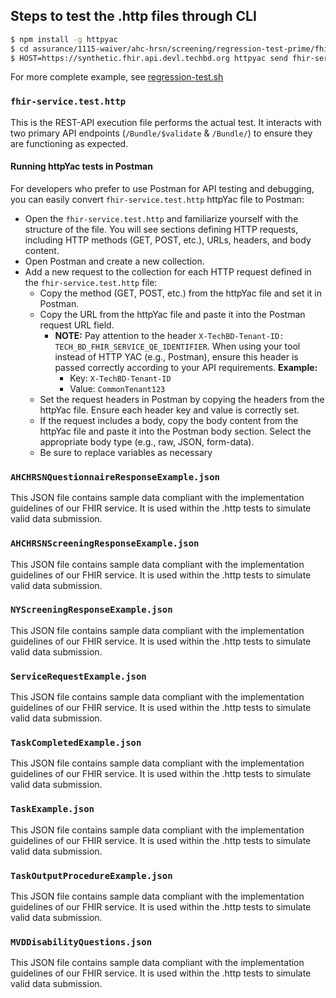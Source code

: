 ## Steps to test the .http files through CLI

```bash
$ npm install -g httpyac
$ cd assurance/1115-waiver/ahc-hrsn/screening/regression-test-prime/fhir-service-prime/src/YYYY-MM-DD
$ HOST=https://synthetic.fhir.api.devl.techbd.org httpyac send fhir-service.test.http --all
```

For more complete example, see [regression-test.sh](../../../regression-test.sh)

### `fhir-service.test.http`

This is the REST-API execution file performs the actual test. It interacts
with two primary API endpoints (`/Bundle/$validate` & `/Bundle/`) to ensure they are
functioning as expected. 

#### Running httpYac tests in Postman

For developers who prefer to use Postman for API testing and debugging, you can easily convert `fhir-service.test.http` httpYac file to Postman:

- Open the `fhir-service.test.http` and familiarize yourself with the structure of the file. You will see sections defining HTTP requests, including HTTP methods (GET, POST, etc.), URLs, headers, and body content.
- Open Postman and create a new collection.
- Add a new request to the collection for each HTTP request defined in the `fhir-service.test.http` file:
  - Copy the method (GET, POST, etc.) from the httpYac file and set it in Postman.
  - Copy the URL from the httpYac file and paste it into the Postman request URL field.
     - **NOTE:** Pay attention to the header `X-TechBD-Tenant-ID: TECH_BD_FHIR_SERVICE_QE_IDENTIFIER`. When using your tool instead of HTTP YAC (e.g., Postman), ensure this header is passed correctly according to your API requirements.
        **Example:**
          - Key: `X-TechBD-Tenant-ID`
          - Value: `CommonTenant123`
  - Set the request headers in Postman by copying the headers from the httpYac file. Ensure each header key and value is correctly set.
  - If the request includes a body, copy the body content from the httpYac file and paste it into the Postman body section. Select the appropriate body type (e.g., raw, JSON, form-data).
  - Be sure to replace variables as necessary

### `AHCHRSNQuestionnaireResponseExample.json`

This JSON file contains sample data compliant with the implementation guidelines
of our FHIR service. It is used within the .http tests to simulate valid data
submission.

### `AHCHRSNScreeningResponseExample.json`

This JSON file contains sample data compliant with the implementation guidelines
of our FHIR service. It is used within the .http tests to simulate valid data
submission.

### `NYScreeningResponseExample.json`

This JSON file contains sample data compliant with the implementation guidelines
of our FHIR service. It is used within the .http tests to simulate valid data
submission.

### `ServiceRequestExample.json`

This JSON file contains sample data compliant with the implementation guidelines
of our FHIR service. It is used within the .http tests to simulate valid data
submission.

### `TaskCompletedExample.json`

This JSON file contains sample data compliant with the implementation guidelines
of our FHIR service. It is used within the .http tests to simulate valid data
submission.

### `TaskExample.json`

This JSON file contains sample data compliant with the implementation guidelines
of our FHIR service. It is used within the .http tests to simulate valid data
submission.

### `TaskOutputProcedureExample.json`

This JSON file contains sample data compliant with the implementation guidelines
of our FHIR service. It is used within the .http tests to simulate valid data
submission.

### `MVDDisabilityQuestions.json`

This JSON file contains sample data compliant with the implementation guidelines
of our FHIR service. It is used within the .http tests to simulate valid data
submission.


